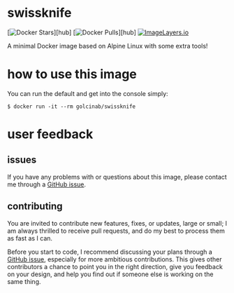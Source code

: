 # swissknife

[![Docker Stars](https://img.shields.io/docker/stars/golcinab/swissknife.svg)][hub]
[![Docker Pulls](https://img.shields.io/docker/pulls/golcinab/swissknife.svg)][hub]
[![ImageLayers.io](https://badge.imagelayers.io/golcinab/swissknife:latest.svg)](https://imagelayers.io/?images=golcinab/swissknife:latest)

A minimal Docker image based on Alpine Linux with some extra tools!

# how to use this image
You can run the default and get into the console simply:
```
$ docker run -it --rm golcinab/swissknife
```

# user feedback

## issues 
If you have any problems with or questions about this image, please contact me through a [GitHub issue](https://github.com/golcinab/dockerimages/issues).

## contributing
You are invited to contribute new features, fixes, or updates, large or small; I am always thrilled to receive pull requests, and do my best to process them as fast as I can.

Before you start to code, I recommend discussing your plans through a [GitHub issue](https://github.com/golcinab/dockerimages/issues), especially for more ambitious contributions. This gives other contributors a chance to point you in the right direction, give you feedback on your design, and help you find out if someone else is working on the same thing.
